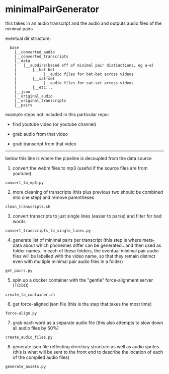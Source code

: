 
# minimalPairGenerator
this takes in an audio transcript and the audio and outputs audio files of the minimal pairs


eventual dir structure:
```
  base
    |__converted_audio
    |__converted_transcripts
    |__data
    |   |__subdirs(based off of minimal pair distinctions, eg a-e)
    |       |__bat-bet
    |            |__audio files for bat-bet across videos
    |       |__sat-set
    |            |__audio files for sat-set across videos
    |       |__etc...
    |__json
    |__original_audio
    |__original_transcripts
    |__pairs
```

example steps not included in this particular repo:

- find youtube video (or youtube channel)

- grab audio from that video

- grab transcript from that video

--------------------------------------------------------------
below this line is where the pipeline is decoupled from the data source

1. convert the webm files to mp3
(useful if the source files are from youtube)

`convert_to_mp3.py`

2. more cleaning of transcripts (this plus previous two should be combined into one step) and remove parentheses

`clean_transcripts.sh`

3. convert transcripts to just single lines (easier to parse) and filter for bad words

`convert_transcripts_to_single_lines.py`

4. generate list of minimal pairs per transcript
(this step is where meta-data about which phonemes differ can be generated...and then used as folder names. In each of these folders, the eventual minimal pair audio files will be labelled with the video name, so that they remain distinct even with multiple minimal pair audio files in a folder)

`get_pairs.py`


5. spin up a docker container with the "gentle" force-alignment server (TODO)

`create_fa_container.sh`


6. get force-aligned json file
(this is the step that takes the most time)

`force-align.py`

7. grab each word as a separate audio file
(this also attempts to slow down all audio files by 50%)

`create_audio_files.py`

8. generate json file reflecting directory structure as well as audio sprites
(this is what will be sent to the front end to describe the location of each of the compiled audio files)

`generate_assets.py`
